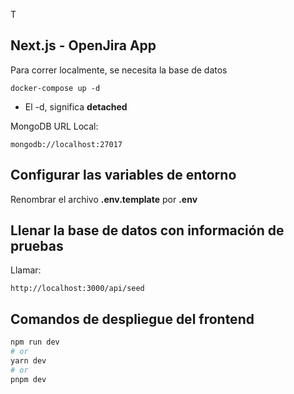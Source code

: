 T

## Next.js - OpenJira App

Para correr localmente, se necesita la base de datos

```
docker-compose up -d
```

- El -d, significa **detached**

MongoDB URL Local:

```
mongodb://localhost:27017
```

## Configurar las variables de entorno

Renombrar el archivo **.env.template** por **.env**

## Llenar la base de datos con información de pruebas

Llamar:

```
http://localhost:3000/api/seed
```

## Comandos de despliegue del frontend

```bash
npm run dev
# or
yarn dev
# or
pnpm dev
```
